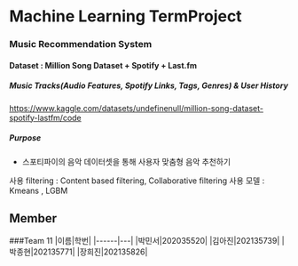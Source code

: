# Machine Learning TermProject 
### Music Recommendation System




#### Dataset : Million Song Dataset + Spotify + Last.fm
##### Music Tracks(Audio Features, Spotify Links, Tags, Genres) & User History 

https://www.kaggle.com/datasets/undefinenull/million-song-dataset-spotify-lastfm/code

##### Purpose
- 스포티파이의 음악 데이터셋을 통해 사용자 맞춤형 음악 추천하기

사용 filtering : Content based filtering, Collaborative filtering 
사용 모델 : Kmeans , LGBM

## Member
###Team 11
|이름|학번|
|------|---|
|박민서|202035520|
|김아진|202135739|
|박종현|202135771|
|장희진|202135826|

